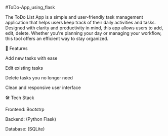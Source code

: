 #ToDo-App_using_flask

The ToDo List App is a simple and user-friendly task management application that helps users keep track of their daily activities and tasks. Designed with clarity and productivity in mind, this app allows users to add, edit, delete. Whether you're planning your day or managing your workflow, this tool offers an efficient way to stay organized.

🔧 Features

Add new tasks with ease

Edit existing tasks

Delete tasks you no longer need

Clean and responsive user interface

🛠️ Tech Stack

Frontend: Bootstrp

Backend: (Python Flask)

Database: (SQLite)
